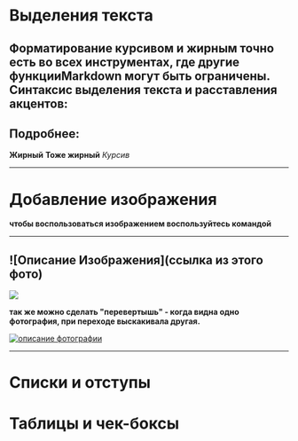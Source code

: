 # Выделения текста
## Форматирование курсивом и жирным точно есть во всех инструментах, где другие функцииMarkdown могут быть ограничены. Синтаксис выделения текста и расставления акцентов:
## Подробнее:

__Жирный__
**Тоже жирный**
*Курсив*

---
# Добавление изображения
**чтобы воспользоваться изображением воспользуйтесь командой**

---
![Описание Изображения](ссылка из этого фото)
---
![](https://images.unsplash.com/photo-1685440210801-d66177b55a06?ixlib=rb-4.0.3&ixid=M3wxMjA3fDB8MHxwaG90by1wYWdlfHx8fGVufDB8fHx8fA%3D%3D&auto=format&fit=crop&w=687&q=80)

**так же можно сделать "перевертышь" - когда видна одно фотография, при переходе выскакивала другая.**

[![описание фотографии](https://plus.unsplash.com/premium_photo-1675019222084-1be97a344202?ixlib=rb-4.0.3&ixid=M3wxMjA3fDB8MHxwaG90by1wYWdlfHx8fGVufDB8fHx8fA%3D%3D&auto=format&fit=crop&w=802&q=80)](https://web-zoopark.ru/wp-content/uploads/2018/07/2-278.jpg)

---



# Списки и отступы



# Таблицы и чек-боксы